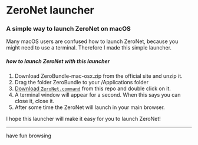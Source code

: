 # ZeroNet launcher
### A simple way to launch ZeroNet on macOS

Many macOS users are confused how to launch ZeroNet, because you might need to use a terminal. Therefore I made this simple launcher.

##### how to launch ZeroNet with this launcher

  1. Download ZeroBundle-mac-osx.zip from the official site and unzip it.
  2. Drag the folder ZeroBundle to your /Applications folder
  3. [Download `ZeroNet.command`](https://github.com/robinvandernoord/ZeroNetLauncher/releases/download/mac/ZeroNet.command) from this repo and double click on it.
  4. A terminal window will appear for a second. When this says you can close it, close it.
  5. After some time the ZeroNet will launch in your main browser.
 

I hope this launcher will make it easy for you to launch ZeroNet!

---
have fun browsing
